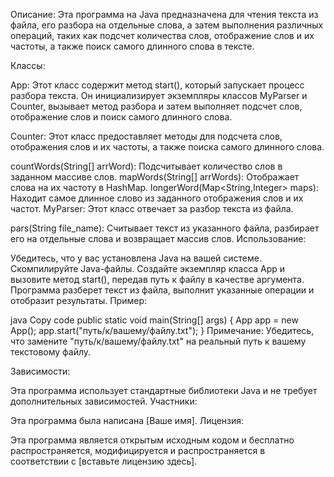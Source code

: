 Описание:
Эта программа на Java предназначена для чтения текста из файла, его разбора на отдельные слова, а затем выполнения различных операций, таких как подсчет количества слов, отображение слов и их частоты, а также поиск самого длинного слова в тексте.

Классы:

App: Этот класс содержит метод start(), который запускает процесс разбора текста. Он инициализирует экземпляры классов MyParser и Counter, вызывает метод разбора и затем выполняет подсчет слов, отображение слов и поиск самого длинного слова.

Counter: Этот класс предоставляет методы для подсчета слов, отображения слов и их частоты, а также поиска самого длинного слова.

countWords(String[] arrWord): Подсчитывает количество слов в заданном массиве слов.
mapWords(String[] arrWords): Отображает слова на их частоту в HashMap.
longerWord(Map<String,Integer> maps): Находит самое длинное слово из заданного отображения слов и их частот.
MyParser: Этот класс отвечает за разбор текста из файла.

pars(String file_name): Считывает текст из указанного файла, разбирает его на отдельные слова и возвращает массив слов.
Использование:

Убедитесь, что у вас установлена Java на вашей системе.
Скомпилируйте Java-файлы.
Создайте экземпляр класса App и вызовите метод start(), передав путь к файлу в качестве аргумента.
Программа разберет текст из файла, выполнит указанные операции и отобразит результаты.
Пример:

java
Copy code
public static void main(String[] args) {
App app = new App();
app.start("путь/к/вашему/файлу.txt");
}
Примечание: Убедитесь, что замените "путь/к/вашему/файлу.txt" на реальный путь к вашему текстовому файлу.

Зависимости:

Эта программа использует стандартные библиотеки Java и не требует дополнительных зависимостей.
Участники:

Эта программа была написана [Ваше имя].
Лицензия:

Эта программа является открытым исходным кодом и бесплатно распространяется, модифицируется и распространяется в соответствии с [вставьте лицензию здесь].